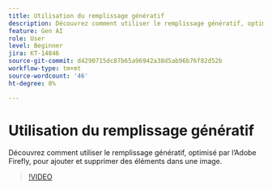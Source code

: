 ```yaml
---
title: Utilisation du remplissage génératif
description: Découvrez comment utiliser le remplissage génératif, optimisé par Adobe Firefly, pour ajouter et supprimer des éléments dans une image
feature: Gen AI
role: User
level: Beginner
jira: KT-14846
source-git-commit: d4290715dc87b65a96942a38d5ab96b76f82d52b
workflow-type: tm+mt
source-wordcount: '46'
ht-degree: 0%

---
```


# Utilisation du remplissage génératif

Découvrez comment utiliser le remplissage génératif, optimisé par l’Adobe Firefly, pour ajouter et supprimer des éléments dans une image.

>[!VIDEO](https://video.tv.adobe.com/v/3427020?quality=12&learn=on&hidetitle=true)
